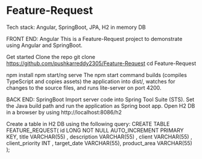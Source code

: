 # Feature-Request

Tech stack: Angular, SpringBoot, JPA, H2 in memory DB

FRONT END:
Angular
This is a Feature-Request project to demonstrate using Angular and SpringBoot. 

Get started
Clone the repo
git clone https://github.com/pushkarreddy2305/Feature-Request
cd Feature-Request

npm install
npm start/ng serve
The npm start command builds (compiles TypeScript and copies assets) the application into dist/, watches for changes to the source files, and runs lite-server on port 4200.


BACK END: SpringBoot
Import server code into Spring Tool Suite (STS). Set the Java build path and run the application as Spring boot app.
Open H2 DB in a browser by using http://localhost:8086/h2 

Create a table in H2 DB using the following query:
CREATE TABLE FEATURE_REQUEST(
   id LONG NOT NULL AUTO_INCREMENT PRIMARY KEY,
   title  VARCHAR(55) ,
   description  VARCHAR(55) ,
   client  VARCHAR(55) ,
   client_priority  INT ,
   target_date  VARCHAR(55),
   product_area  VARCHAR(55)
);
